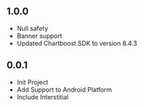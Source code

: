 ## 1.0.0

* Null safety
* Banner support
* Updated Chartboost SDK to version 8.4.3

## 0.0.1

* Init Project
* Add Support to Android Platform
* Include Interstitial
